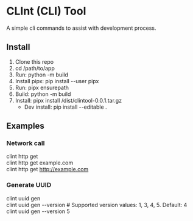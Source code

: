 # CLInt (CLI) Tool

A simple cli commands to assist with development process.

## Install
1. Clone this repo
2. cd /path/to/app
3. Run: python -m build
4. Install pipx: pip install --user pipx
5. Run: pipx ensurepath
6. Build: python -m build
7. Install: pipx install /dist/clintool-0.0.1.tar.gz
    - Dev install: pip install --editable .

## Examples

### Network call
clint http get <url> \
clint http get example.com \
clint http get http://example.com

### Generate UUID
clint uuid gen \
clint uuid gen --version <version> # Supported version values: 1, 3, 4, 5. Default: 4 \
clint uuid gen --version 5